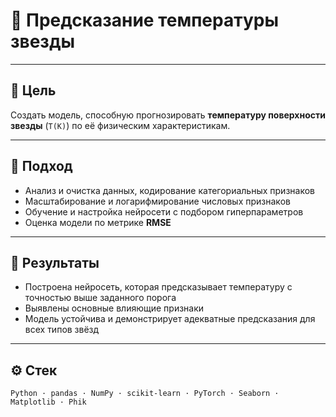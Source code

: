 # 🌟 Предсказание температуры звезды  

---

## 🎯 Цель  
Создать модель, способную прогнозировать **температуру поверхности звезды** (`T(K)`) по её физическим характеристикам.

---

## 🧠 Подход  
- Анализ и очистка данных, кодирование категориальных признаков  
- Масштабирование и логарифмирование числовых признаков  
- Обучение и настройка нейросети с подбором гиперпараметров  
- Оценка модели по метрике **RMSE**  

---

## 🚀 Результаты  
- Построена нейросеть, которая предсказывает температуру с точностью выше заданного порога  
- Выявлены основные влияющие признаки
- Модель устойчива и демонстрирует адекватные предсказания для всех типов звёзд  

---

## ⚙️ Стек  
`Python · pandas · NumPy · scikit-learn · PyTorch · Seaborn · Matplotlib · Phik`
